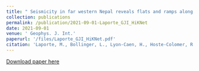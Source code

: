 ```yaml
---
title: " Seismicity in far western Nepal reveals flats and ramps along the Main Himalayan Thrust"
collection: publications
permalink: /publication/2021-09-01-Laporte_GJI_HiKNet
date: 2021-09-01
venue: ' Geophys. J. Int.'
paperurl: '/files/Laporte_GJI_HiKNet.pdf'
citation: 'Laporte, M., Bollinger, L., Lyon-Caen, H., Hoste-Colomer, R., Duverger, C., Letort, J., ... &amp; Adhikari, L. B. (2021). Seismicity in far western Nepal reveals flats and ramps along the Main Himalayan Thrust. Geophysical Journal International, 226(3), 1747-1763.,https://doi.org/10.1093/gji/ggab159'
---
```


<a href='/files/Laporte_GJI_HiKNet.pdf'>Download paper here</a>
